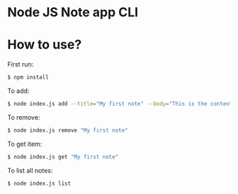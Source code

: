 # Node JS Note app CLI

# How to use?
First run:
```sh
$ npm install
```
To add:
```sh
$ node index.js add --title="My first note" --body="This is the content of the first note" 
```
To remove:
```sh
$ node index.js remove "My first note"
```
To get item:
```sh
$ node index.js get "My first note"
```

To list all notes:
```sh
$ node index.js list
```
